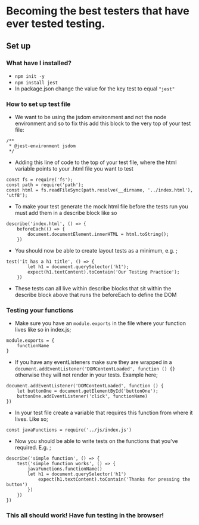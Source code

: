# Becoming the best testers that have ever tested testing.

## Set up

### What have I installed?

- `npm init -y`
- `npm install jest`
- In package.json change the value for the key test to equal `"jest"`

### How to set up test file

* We want to be using the jsdom environment and not the node environment and so to fix this add this block to the very top of your test file:

```
/**
 * @jest-environment jsdom
 */
```

* Adding this line of code to the top of your test file, where the html variable points to your .html file you want to test

```
const fs = require('fs');
const path = require('path');
const html = fs.readFileSync(path.resolve(__dirname, '../index.html'), 'utf8');
```
* To make your test generate the mock html file before the tests run you must add them in a describe block like so

```
describe('index.html', () => {
    beforeEach(() => {
        document.documentElement.innerHTML = html.toString();
    })
```

* You should now be able to create layout tests as a minimum, e.g. ;

```
test('it has a h1 title', () => {
        let h1 = document.querySelector('h1');
        expect(h1.textContent).toContain('Our Testing Practice');
    })
```
* These tests can all live within describe blocks that sit within the describe block above that runs the beforeEach to define the DOM

### Testing your functions

- Make sure you have an `module.exports` in the file where your function lives like so in index.js;

```
module.exports = {
    functionName
}
```

- If you have any eventListeners make sure they are wrapped in a `document.addEventListener('DOMContentLoaded', function () {}` otherwise they will not render in your tests. Example here;

```
document.addEventListener('DOMContentLoaded', function () {
    let buttonOne = document.getElementById('buttonOne');
    buttonOne.addEventListener('click', functionName)
})
```

- In your test file create a variable that requires this function from where it lives. Like so;

```
const javaFunctions = require('../js/index.js')
```

- Now you should be able to write tests on the functions that you've required. E.g. ;

```
describe('simple function', () => {
    test('simple function works', () => {
        javaFunctions.functionName()
        let h1 = document.querySelector('h1')
            expect(h1.textContent).toContain('Thanks for pressing the button')
        })
    })
})
```
### This all should work! Have fun testing in the browser!



